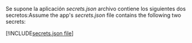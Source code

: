 <span data-ttu-id="cc8ee-101">Se supone la aplicación *secrets.json* archivo contiene los siguientes dos secretos:</span><span class="sxs-lookup"><span data-stu-id="cc8ee-101">Assume the app's *secrets.json* file contains the following two secrets:</span></span>

[!INCLUDE[secrets.json file](secrets-json-file.md)]
